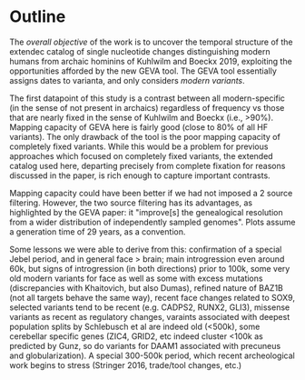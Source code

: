 # Outline
The _overall objective_ of the work is to uncover the temporal structure of the extendec catalog of single nucleotide changes distinguishing modern humans from archaic hominins of Kuhlwilm and Boeckx 2019, exploiting the opportunities afforded by the new GEVA tool. The GEVA tool essentially assigns dates to varianta, and only considers _modern variants_. 

The first datapoint of this study is a contrast between all modern-specific (in the sense of not present in archaics) regardless of frequency vs those that are nearly fixed in the sense of Kuhlwilm and Boeckx (i.e., >90%). Mapping capacity of GEVA here is fairly good (close to 80% of all HF variants). The only drawback of the tool is the poor mapping capacity of completely fixed variants. While this would be a problem for previous approaches which focused on completely fixed variants, the extended catalog used here, departing precisely from complete fixation for reasons discussed in the paper, is rich enough to capture important contrasts.

Mapping capacity could have been better if we had not imposed a 2 source filtering. However, the two source filtering has its advantages, as highlighted by the GEVA paper: it "improve[s] the genealogical resolution from a wider distribution of independently sampled genomes". 
Plots assume a generation time of 29 years, as a convention. 

Some lessons we were able to derive from this: confirmation of a special Jebel period, and in general face > brain; main introgression even around 60k, but signs of introgression (in both directions) prior to 100k, some very old modern variants for face as well as some with excess mutations (discrepancies with Khaitovich, but also Dumas), refined nature of BAZ1B (not all targets behave the same way), recent face changes related to SOX9, selected variants tend to be recent (e.g. CADPS2, RUNX2, GLI3), missense variants as recent as regulatory changes, varaints associated with deepest population splits by Schlebusch et al are indeed old (<500k), some cerebellar specific genes  (ZIC4, GRID2, etc indeed cluster <100k as predicted by Gunz, so do variants for DAAM1 associated with precuneus and globularization). A special 300-500k period, which recent archeological work begins to stress (Stringer 2016, trade/tool changes, etc.)


